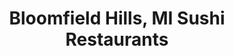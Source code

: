 ---
layout: city
title: Bloomfield Hills, MI Sushi Restaurants
permalink: /michigan/bloomfield-hills/
stateAbbr: MI
stateName: Michigan
cityName: Bloomfield Hills
---